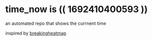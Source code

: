# time_now is (( 1692410400593 ))

an automated repo that shows the currnent time

inspired by [breakingheatmap](https://github.com/breakingheatmap/breakingheatmap)